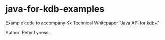 # java-for-kdb-examples

Example code to accompany Kx Technical Whitepaper “[Java API for kdb+”](httop://code.kx.com/q//wp/java-api/)

Author: Peter Lyness